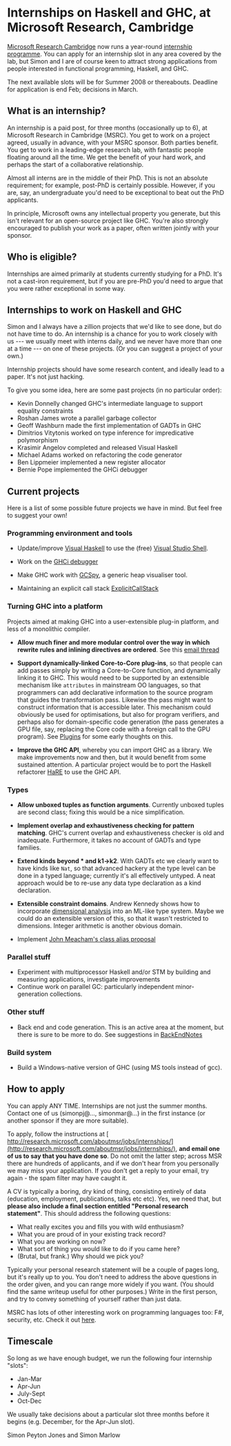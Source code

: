 # Internships on Haskell and GHC, at Microsoft Research, Cambridge

[ Microsoft Research Cambridge](http://research.microsoft.com/aboutmsr/labs/cambridge/) now runs a year-round [ internship programme](http://research.microsoft.com/aboutmsr/jobs/internships/).  You can apply for an internship slot in any area covered by the lab, but Simon and I are of course keen to attract strong applications from people interested in functional programming, Haskell, and GHC.


The next available slots will be for Summer 2008 or thereabouts.  Deadline for application is end Feb; decisions in March.

## What is an internship?


An internship is a paid post, for three months (occasionally up to 6), at Microsoft Research in Cambridge (MSRC).  You get to work on a project agreed, usually in advance, with your MSRC sponsor.  Both parties benefit.  You get to work in a leading-edge research lab, with fantastic people floating around all the time.  We get the benefit of your hard work, and perhaps the start of a collaborative relationship.


Almost all interns are in the middle of their PhD.  This is not an absolute requirement; for example, post-PhD is certainly possible.  However, if you are, say, an undergraduate you'd need to be exceptional to beat out the PhD applicants.  


In principle, Microsoft owns any intellectual property you generate, but this isn't relevant for an open-source project like GHC.  You're also strongly encouraged to publish your work as a paper, often written jointly with your sponsor.

## Who is eligible?


Internships are aimed primarily at students currently studying for a PhD.  It's not a cast-iron requirement, but if you are pre-PhD you'd need to argue that you were rather exceptional in some way.

## Internships to work on Haskell and GHC


Simon and I always have a zillion projects that we'd like to see done, but do not have time to do.  An internship is a chance for you to work closely with us --- we usually meet with interns daily, and we never have more than one at a time --- on one of these projects.  (Or you can suggest a project of your own.)


Internship projects should have some research content, and ideally lead to a paper.  It's not just hacking.


To give you some idea, here are some past projects (in no particular order):

- Kevin Donnelly changed GHC's intermediate language to support equality constraints
- Roshan James wrote a parallel garbage collector
- Geoff Washburn made the first implementation of GADTs in GHC
- Dimitrios Vitytonis worked on type inference for impredicative polymorphism
- Krasimir Angelov completed and released Visual Haskell
- Michael Adams worked on refactoring the code generator
- Ben Lippmeier implemented a new register allocator
- Bernie Pope implemented the GHCi debugger

## Current projects


Here is a list of some possible future projects we have in mind.  But feel free to suggest your own!

### Programming environment and tools

- Update/improve [ Visual Haskell](http://www.haskell.org/visualhaskell) to use the (free) [ Visual Studio Shell](http://msdn2.microsoft.com/en-us/vsx2008/products/bb933751.aspx).

- Work on the [ GHCi debugger](http://www.haskell.org/haskellwiki/Ghci/Debugger)

- Make GHC work with [ GCSpy](http://research.sun.com/projects/gcspy/), a generic heap visualiser tool.

- Maintaining an explicit call stack [ExplicitCallStack](explicit-call-stack)

### Turning GHC into a platform


Projects aimed at making GHC into a user-extensible plug-in platform, and less of a monolithic compiler.

- **Allow much finer and more modular control over the way in which rewrite rules and inlining directives are ordered**.  See this [ email thread](http://www.haskell.org/pipermail/haskell-cafe/2008-January/038196.html)

- **Support dynamically-linked Core-to-Core plug-ins**, so that people can add passes simply by writing a Core-to-Core function, and dynamically linking it to GHC.  This would need to be supported by an extensible mechanism like ``attributes`` in mainstream OO languages, so that programmers can add declarative information to the source program that guides the transformation pass.  Likewise the pass might want to construct information that is accessible later.  This mechanism could obviously be used for optimisations, but also for program verifiers, and perhaps also for domain-specific code generation (the pass generates a GPU file, say, replacing the Core code with a foreign call to the GPU program). See [Plugins](plugins) for some early thoughts on this.

- **Improve the GHC API**, whereby you can import GHC as a library.  We make improvements now and then, but it would benefit from some sustained attention.  A particular project would be to port the Haskell refactorer [ HaRE](http://www.cs.kent.ac.uk/projects/refactor-fp/hare.html) to use the GHC API.

### Types

- **Allow unboxed tuples as function arguments**.   Currently unboxed tuples are second class; fixing this would be a nice simplification.

- **Implement overlap and exhaustiveness checking for pattern matching**.  GHC's current overlap and exhaustiveness checker is old and inadequate.  Furthermore, it takes no account of GADTs and type families. 

- **Extend kinds beyond \* and k1-\>k2**.  With GADTs etc we clearly want to have kinds like `Nat`, so that advanced hackery at the type level can be done in a typed language; currently it's all effectively untyped.  A neat approach would be to re-use any data type declaration as a kind declaration.

- **Extensible constraint domains**.  Andrew Kennedy shows how to incorporate [ dimensional analysis](http://research.microsoft.com/~akenn/units/index.html) into an ML-like type system.  Maybe we could do an extensible version of this, so that it wasn't restricted to dimensions.  Integer arithmetic is another obvious domain.  

- Implement [ John Meacham's class alias proposal](http://repetae.net/john/recent/out/classalias.html)

### Parallel stuff

- Experiment with multiprocessor Haskell and/or STM by building and measuring applications, investigate improvements
- Continue work on parallel GC: particularly independent minor-generation collections.

### Other stuff

- Back end and code generation.  This is an active area at the moment, but there is sure to be more to do.  See suggestions in [BackEndNotes](back-end-notes)

### Build system

- Build a Windows-native version of GHC (using MS tools instead of gcc).

## How to apply


You can apply ANY TIME.  Internships are not just the summer months. Contact one of us (simonpj@…, simonmar@…) in the first instance (or another sponsor if they are more suitable).


To apply, follow the instructions at [ http://research.microsoft.com/aboutmsr/jobs/internships/](http://research.microsoft.com/aboutmsr/jobs/internships/), **and email one of us to say that you have done so**. Do not omit the latter step; across MSR there are hundreds of applicants, and if we don't hear from you personally we may miss your application.  If you don't get a reply to your email, try again - the spam filter may have caught it.


A CV is typically a boring, dry kind of thing, consisting entirely of data (education, employment, publications, talks etc etc).  Yes, we need that, but **please also include a final section entitled "Personal research statement"**.  This should address the following questions:

- What really excites you and fills you with wild enthusiasm?
- What you are proud of in your existing track record?
- What you are working on now?
- What sort of thing you would like to do if you came here?
- (Brutal, but frank.)  Why should we pick you?


Typically your personal research statement will be a couple of pages long, but it's really up to you.  You don't need to address the above questions in the order given, and you can range more widely if you want.  (You should find the same writeup useful for other purposes.)  Write in the first person, and try to convey something of yourself rather than just data. 


MSRC has lots of other interesting work on programming languages too: F\#, security, etc.  Check it out [ here](http://research.microsoft.com/aboutmsr/labs/cambridge/).

## Timescale


So long as we have enough budget, we run the following four internship "slots":

- Jan-Mar
- Apr-Jun
- July-Sept
- Oct-Dec


We usually take decisions about a particular slot three months before it begins (e.g. December, for the Apr-Jun slot).


Simon Peyton Jones and Simon Marlow
